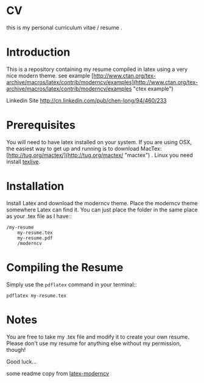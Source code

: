 CV
============= 
this is my personal curriculum vitae / resume .

Introduction
=============
This is a repository containing my resume compiled in latex using a very nice modern theme. see example [http://www.ctan.org/tex-archive/macros/latex/contrib/moderncv/examples](http://www.ctan.org/tex-archive/macros/latex/contrib/moderncv/examples "ctex example")

Linkedin Site [http://cn.linkedin.com/pub/chen-long/94/460/233	](http://cn.linkedin.com/pub/chen-long/94/460/233 "http://cn.linkedin.com/pub/chen-long/94/460/233")

Prerequisites
=============

You will need to have latex installed on your system. If you are using OSX, the easiest way to get up and running is to download MacTex: [http://tug.org/mactex/](http://tug.org/mactex/ "mactex") . Linux you need install [texlive](http://mirrors.ustc.edu.cn/CTAN/systems/texlive/Images/ "texlive").

Installation
============

Install Latex and download the moderncv theme. Place the moderncv theme somewhere Latex can find it. You can just place the folder in the same place as your .tex file as I have::

    /my-resume
        my-resume.tex
        my-resume.pdf
        /moderncv

Compiling the Resume
====================

Simply use the ``pdflatex`` command in your terminal::

    pdflatex my-resume.tex

Notes
=====

You are free to take my .tex file and modify it to create your own resume. Please don't use my resume for anything else without my permission, though! 

Good luck...

some readme copy from [latex-moderncv](https://github.com/mliu7/latex-moderncv "latex-moderncv")

